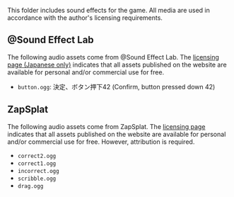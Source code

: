 This folder includes sound effects for the game. All media are used in
accordance with the author's licensing requirements.

## @Sound Effect Lab
The following audio assets come from @Sound Effect Lab. The [licensing 
page (Japanese only)](https://soundeffect-lab.info/agreement/) indicates 
that all assets published on the website are available for personal and/or 
commercial use for free.

- `button.ogg`: 決定、ボタン押下42 (Confirm, button pressed down 42)

## ZapSplat
The following audio assets come from ZapSplat. The [licensing
page](https://www.zapsplat.com/license-type/standard-license/) indicates
that all assets published on the website are available for personal and/or
commercial use for free. However, attribution is required.

- `correct2.ogg`
- `correct1.ogg`
- `incorrect.ogg`
- `scribble.ogg`
- `drag.ogg`
